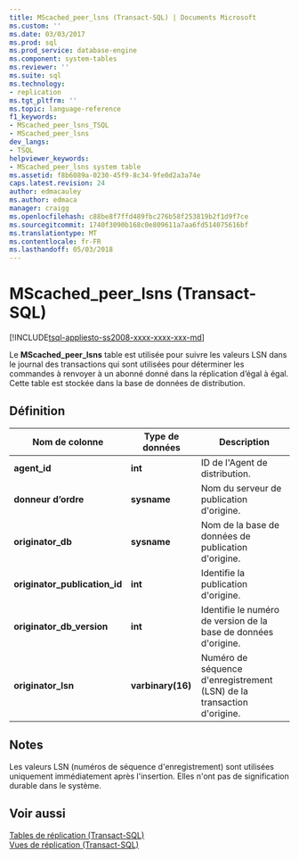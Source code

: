 ```yaml
---
title: MScached_peer_lsns (Transact-SQL) | Documents Microsoft
ms.custom: ''
ms.date: 03/03/2017
ms.prod: sql
ms.prod_service: database-engine
ms.component: system-tables
ms.reviewer: ''
ms.suite: sql
ms.technology:
- replication
ms.tgt_pltfrm: ''
ms.topic: language-reference
f1_keywords:
- MScached_peer_lsns_TSQL
- MScached_peer_lsns
dev_langs:
- TSQL
helpviewer_keywords:
- MScached_peer_lsns system table
ms.assetid: f8b6089a-0230-45f9-8c34-9fe0d2a3a74e
caps.latest.revision: 24
author: edmacauley
ms.author: edmaca
manager: craigg
ms.openlocfilehash: c88be8f7ffd489fbc276b58f253819b2f1d9f7ce
ms.sourcegitcommit: 1740f3090b168c0e809611a7aa6fd514075616bf
ms.translationtype: MT
ms.contentlocale: fr-FR
ms.lasthandoff: 05/03/2018
---
```

# <a name="mscachedpeerlsns-transact-sql"></a>MScached_peer_lsns (Transact-SQL)
[!INCLUDE[tsql-appliesto-ss2008-xxxx-xxxx-xxx-md](../../includes/tsql-appliesto-ss2008-xxxx-xxxx-xxx-md.md)]

  Le **MScached_peer_lsns** table est utilisée pour suivre les valeurs LSN dans le journal des transactions qui sont utilisées pour déterminer les commandes à renvoyer à un abonné donné dans la réplication d’égal à égal. Cette table est stockée dans la base de données de distribution.  
  
## <a name="definition"></a>Définition  
  
|Nom de colonne|Type de données| Description|  
|-----------------|---------------|-----------------|  
|**agent_id**|**int**|ID de l'Agent de distribution.|  
|**donneur d’ordre**|**sysname**|Nom du serveur de publication d'origine.|  
|**originator_db**|**sysname**|Nom de la base de données de publication d'origine.|  
|**originator_publication_id**|**int**|Identifie la publication d'origine.|  
|**originator_db_version**|**int**|Identifie le numéro de version de la base de données d'origine.|  
|**originator_lsn**|**varbinary(16)**|Numéro de séquence d'enregistrement (LSN)  de la transaction d'origine.|  
  
## <a name="remarks"></a>Notes  
 Les valeurs LSN (numéros de séquence d'enregistrement) sont utilisées uniquement immédiatement après l'insertion. Elles n'ont pas de signification durable dans le système.  
  
## <a name="see-also"></a>Voir aussi  
 [Tables de réplication &#40;Transact-SQL&#41;](../../relational-databases/system-tables/replication-tables-transact-sql.md)   
 [Vues de réplication &#40;Transact-SQL&#41;](../../relational-databases/system-views/replication-views-transact-sql.md)  
  
  
